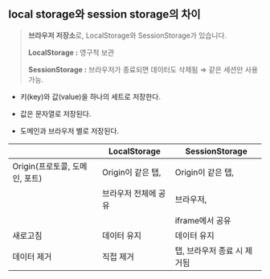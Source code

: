 ## local storage와 session storage의 차이

> **브라우저 저장소**로, LocalStorage와 SessionStorage가 있습니다.
>
> **LocalStorage :** 영구적 보관
>
> **SessionStorage :** 브라우저가 종료되면 데이터도 삭제됨 ⇒ 같은 세션만 사용 가능.

- 키(key)와 값(value)을 하나의 세트로 저장한다.

- 값은 문자열로 저장된다.

- 도메인과 브라우저 별로 저장된다.

|  | LocalStorage | SessionStorage |
| --- | --- | --- |
| Origin(프로토콜, 도메인, 포트) | Origin이 같은 탭, | Origin이 같은 탭,
| |브라우저 전체에 공유 | 브라우저,
||| iframe에서 공유 |
| 새로고침 | 데이터 유지 | 데이터 유지 |
| 데이터 제거 | 직접 제거 | 탭, 브라우저 종료 시 제거됨 |


